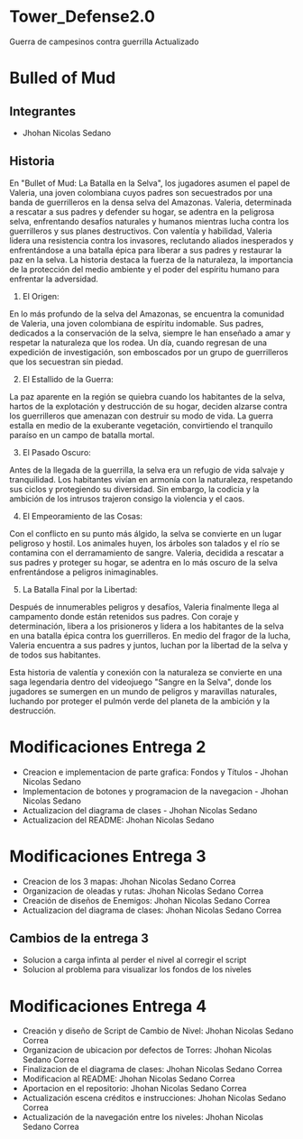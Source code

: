 # Tower_Defense2.0
Guerra de campesinos contra guerrilla Actualizado
# Bulled of Mud

## Integrantes
- Jhohan Nicolas Sedano

## Historia
 
En "Bullet of Mud: La Batalla en la Selva", los jugadores asumen el papel de Valeria, una joven colombiana cuyos padres son secuestrados por una banda de guerrilleros en la densa selva del Amazonas. Valeria, determinada a rescatar a sus padres y defender su hogar, se adentra en la peligrosa selva, enfrentando desafíos naturales y humanos mientras lucha contra los guerrilleros y sus planes destructivos. Con valentía y habilidad, Valeria lidera una resistencia contra los invasores, reclutando aliados inesperados y enfrentándose a una batalla épica para liberar a sus padres y restaurar la paz en la selva. La historia destaca la fuerza de la naturaleza, la importancia de la protección del medio ambiente y el poder del espíritu humano para enfrentar la adversidad.

1. El Origen:

En lo más profundo de la selva del Amazonas, se encuentra la comunidad de Valeria, una joven colombiana de espíritu indomable. Sus padres, dedicados a la conservación de la selva, siempre le han enseñado a amar y respetar la naturaleza que los rodea. Un día, cuando regresan de una expedición de investigación, son emboscados por un grupo de guerrilleros que los secuestran sin piedad.

2. El Estallido de la Guerra:

La paz aparente en la región se quiebra cuando los habitantes de la selva, hartos de la explotación y destrucción de su hogar, deciden alzarse contra los guerrilleros que amenazan con destruir su modo de vida. La guerra estalla en medio de la exuberante vegetación, convirtiendo el tranquilo paraíso en un campo de batalla mortal.

3. El Pasado Oscuro:

Antes de la llegada de la guerrilla, la selva era un refugio de vida salvaje y tranquilidad. Los habitantes vivían en armonía con la naturaleza, respetando sus ciclos y protegiendo su diversidad. Sin embargo, la codicia y la ambición de los intrusos trajeron consigo la violencia y el caos.

4. El Empeoramiento de las Cosas:

Con el conflicto en su punto más álgido, la selva se convierte en un lugar peligroso y hostil. Los animales huyen, los árboles son talados y el río se contamina con el derramamiento de sangre. Valeria, decidida a rescatar a sus padres y proteger su hogar, se adentra en lo más oscuro de la selva enfrentándose a peligros inimaginables.

5. La Batalla Final por la Libertad:

Después de innumerables peligros y desafíos, Valeria finalmente llega al campamento donde están retenidos sus padres. Con coraje y determinación, libera a los prisioneros y lidera a los habitantes de la selva en una batalla épica contra los guerrilleros. En medio del fragor de la lucha, Valeria encuentra a sus padres y juntos, luchan por la libertad de la selva y de todos sus habitantes.

Esta historia de valentía y conexión con la naturaleza se convierte en una saga legendaria dentro del videojuego "Sangre en la Selva", donde los jugadores se sumergen en un mundo de peligros y maravillas naturales, luchando por proteger el pulmón verde del planeta de la ambición y la destrucción.







# Modificaciones Entrega 2

- Creacion e implementacion de parte grafica: Fondos y Títulos - Jhohan Nicolas Sedano
- Implementacion de botones y programacion de la navegacion - Jhohan Nicolas Sedano
- Actualizacion del diagrama de clases - Jhohan Nicolas Sedano
- Actualizacion del README: Jhohan Nicolas Sedano

# Modificaciones Entrega 3
- Creacion de los 3 mapas: Jhohan Nicolas Sedano Correa
- Organizacion de oleadas y rutas: Jhohan Nicolas Sedano Correa
- Creación de diseños de Enemigos: Jhohan Nicolas Sedano Correa
- Actualizacion del diagrama de clases: Jhohan Nicolas Sedano Correa

## Cambios de la entrega 3
 - Solucion a carga infinta al perder el nivel al corregir el script
 - Solucion al problema para visualizar los fondos de los niveles
 
 
# Modificaciones Entrega 4
- Creación y diseño de Script de Cambio de Nivel: Jhohan Nicolas Sedano Correa
- Organizacion de ubicacion por defectos de Torres: Jhohan Nicolas Sedano Correa
- Finalizacion de el diagrama de clases: Jhohan Nicolas Sedano Correa
- Modificacion al README: Jhohan Nicolas Sedano Correa 
- Aportacion en el repositorio: Jhohan Nicolas Sedano Correa
- Actualización escena créditos e instrucciones: Jhohan Nicolas Sedano Correa 
- Actualización de la navegación entre los niveles: Jhohan Nicolas Sedano Correa